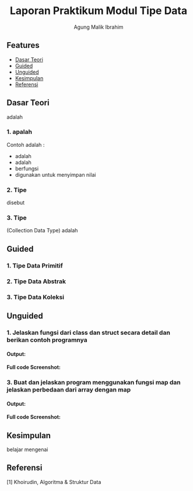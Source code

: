 # <h1 align="center">Laporan Praktikum Modul Tipe Data</h1>
<p align="center">Agung Malik Ibrahim</p>

## Features

- [Dasar Teori](#dasar-teori)
- [Guided](#guided)
- [Unguided](#unguided)
- [Kesimpulan](#kesimpulan)
- [Referensi](#referensi)

## Dasar Teori

adalah

### 1. apalah
Contoh adalah :
- adalah
- adalah 
- berfungsi 
- digunakan untuk menyimpan nilai 

### 2. Tipe 
disebut 

### 3. Tipe 
(Collection Data Type) adalah 

## Guided 

### 1. Tipe Data Primitif

### 2. Tipe Data Abstrak

### 3. Tipe Data Koleksi


## Unguided 
### 1. Jelaskan fungsi dari class dan struct secara detail dan berikan contoh programnya

#### Output:

#### Full code Screenshot:

### 3. Buat dan jelaskan program menggunakan fungsi map dan jelaskan perbedaan dari array dengan map

#### Output:

#### Full code Screenshot:



## Kesimpulan
belajar mengenai 


## Referensi
[1] Khoirudin, Algoritma & Struktur Data 
